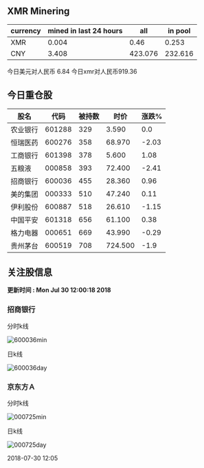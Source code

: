 ## XMR Minering

|currency|mined in last 24 hours|all|in pool|
|---|---|---|---|
|XMR|0.004|0.46|0.253|
|CNY|3.408|423.076|232.616|

今日美元对人民币 6.84	今日xmr对人民币919.36


## 今日重仓股 

|股名|代码|被持数|时价|涨跌%|
|---|---|---|---|---|
|农业银行|601288|329|3.590|0.0|
|恒瑞医药|600276|358|68.970|-2.03|
|工商银行|601398|378|5.600|1.08|
|五粮液|000858|393|72.400|-2.41|
|招商银行|600036|455|28.360|0.96|
|美的集团|000333|510|47.240|0.11|
|伊利股份|600887|518|26.610|-1.15|
|中国平安|601318|656|61.100|0.38|
|格力电器|000651|669|43.990|-0.29|
|贵州茅台|600519|708|724.500|-1.9|

## 关注股信息
**更新时间 : Mon Jul 30 12:00:18 2018**
### 招商银行 
分时k线

![600036min](http://image.sinajs.cn/newchart/min/n/sh600036.gif)

日k线

![600036day](http://image.sinajs.cn/newchart/daily/n/sh600036.gif)

### 京东方Ａ 
分时k线

![000725min](http://image.sinajs.cn/newchart/min/n/sz000725.gif)

日k线

![000725day](http://image.sinajs.cn/newchart/daily/n/sz000725.gif)

2018-07-30 12:05